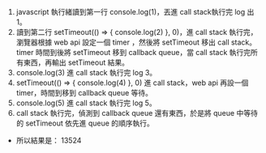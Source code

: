 1. javascript 執行緒讀到第一行 console.log(1)，丟進 call stack執行完 log 出 1。
2. 讀到第二行 setTimeout(() => { console.log(2) }, 0)，進 call stack 執行完，瀏覽器根據 web api 設定一個 timer ，然後將 setTimeout 移出 call stack。timer 時間到後將 setTimeout 移到 callback queue，當 call stack 執行完所有東西，再輸出 setTimeout 結果。
3. console.log(3) 進 call stack 執行完 log 3。
4. setTimeout(() => { console.log(4) }, 0) 進 call stack，web api 再設一個timer，時間到移到 callback queue 等待。
5. console.log(5) 進 call stack 執行完 log 5。
6. call stack 執行完，偵測到 callback queue 還有東西，於是將 queue 中等待的 setTimeout 依先進 queue 的順序執行。
- 所以結果是： 13524
